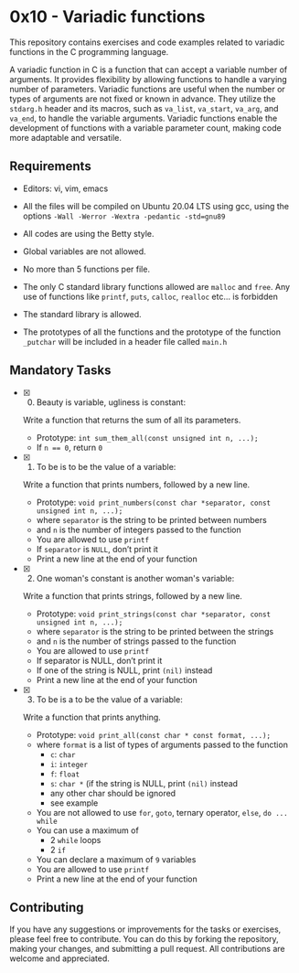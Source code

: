 # 0x10 - Variadic functions

This repository contains exercises and code examples related to variadic functions in the C programming language.

A variadic function in C is a function that can accept a variable number of arguments. It provides flexibility by allowing functions to handle a varying number of parameters. Variadic functions are useful when the number or types of arguments are not fixed or known in advance. They utilize the `stdarg.h` header and its macros, such as `va_list`, `va_start`, `va_arg`, and `va_end`, to handle the variable arguments. Variadic functions enable the development of functions with a variable parameter count, making code more adaptable and versatile.

## Requirements

-   Editors: vi, vim, emacs
    
-   All the files will be compiled on Ubuntu 20.04 LTS using gcc, using the options  `-Wall -Werror -Wextra -pedantic -std=gnu89`
    
-   All codes are using the Betty style.
    
-   Global variables are not allowed.
    
-   No more than 5 functions per file.
- The only C standard library functions allowed are `malloc` and `free`. Any use of functions like `printf`, `puts`, `calloc`, `realloc` etc… is forbidden
-   The standard library is allowed.

-   The prototypes of all the functions and the prototype of the function  `_putchar`  will be included in a header file called  `main.h`
    

## Mandatory Tasks

- [x] 0. Beauty is variable, ugliness is constant:

	Write a function that returns the sum of all its parameters.
	
	-   Prototype: `int sum_them_all(const unsigned int n, ...);`
	-   If `n == 0`, return `0`
	
- [x] 1. To be is to be the value of a variable: 
	
	Write a function that prints numbers, followed by a new line.

	-   Prototype: `void print_numbers(const char *separator, const unsigned int n, ...);`
	-   where `separator` is the string to be printed between numbers
	-   and `n` is the number of integers passed to the function
	-   You are allowed to use `printf`
	-   If `separator` is `NULL`, don’t print it
	-   Print a new line at the end of your function
		
- [x] 2. One woman's constant is another woman's variable: 
	
	Write a function that prints strings, followed by a new line.

	-   Prototype: `void print_strings(const char *separator, const unsigned int n, ...);`
	-   where `separator` is the string to be printed between the strings
	-   and `n` is the number of strings passed to the function
	-   You are allowed to use `printf`
	-   If separator is NULL, don’t print it
	-   If one of the string is NULL, print `(nil)` instead
	-   Print a new line at the end of your function

- [x] 3. To be is a to be the value of a variable: 

	Write a function that prints anything.

	-   Prototype: `void print_all(const char * const format, ...);`
	-   where `format` is a list of types of arguments passed to the function
	    -   `c`: `char`
	    -   `i`: `integer`
	    -   `f`: `float`
	    -   `s`: `char *` (if the string is NULL, print `(nil)` instead
	    -   any other char should be ignored
	    -   see example
	-   You are not allowed to use `for`, `goto`, ternary operator, `else`, `do ... while`
	-   You can use a maximum of
	    -   2 `while` loops
	    -   2 `if`
	-   You can declare a maximum of `9` variables
	-   You are allowed to use `printf`
	-   Print a new line at the end of your function

## Contributing

If you have any suggestions or improvements for the tasks or exercises, please feel free to contribute. You can do this by forking the repository, making your changes, and submitting a pull request. All contributions are welcome and appreciated.